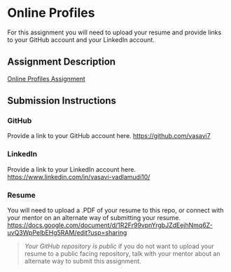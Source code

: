 # Online Profiles
For this assignment you will need to upload your resume and provide links to your GitHub account and your LinkedIn account.

## Assignment Description
[Online Profiles Assignment](https://education.launchcode.org/liftoff/modules/assignments/online-profiles)

## Submission Instructions
 
### GitHub
Provide a link to your GitHub account here.
https://github.com/vasavi7
### LinkedIn
Provide a link to your LinkedIn account here.
https://www.linkedin.com/in/vasavi-vadlamudi10/
### Resume
You will need to upload a .PDF of your resume to this repo, or connect with your mentor on an alternate way of submitting your resume.
https://docs.google.com/document/d/1R2Fr99vpnYrgbJZdEejhNmq6Z-uvQ3WpPelbEHg5RAM/edit?usp=sharing

> *Your GitHub repository is public* if you do not want to upload your resume to a public facing repository, talk with your mentor about an alternate way to submit this assignment.
